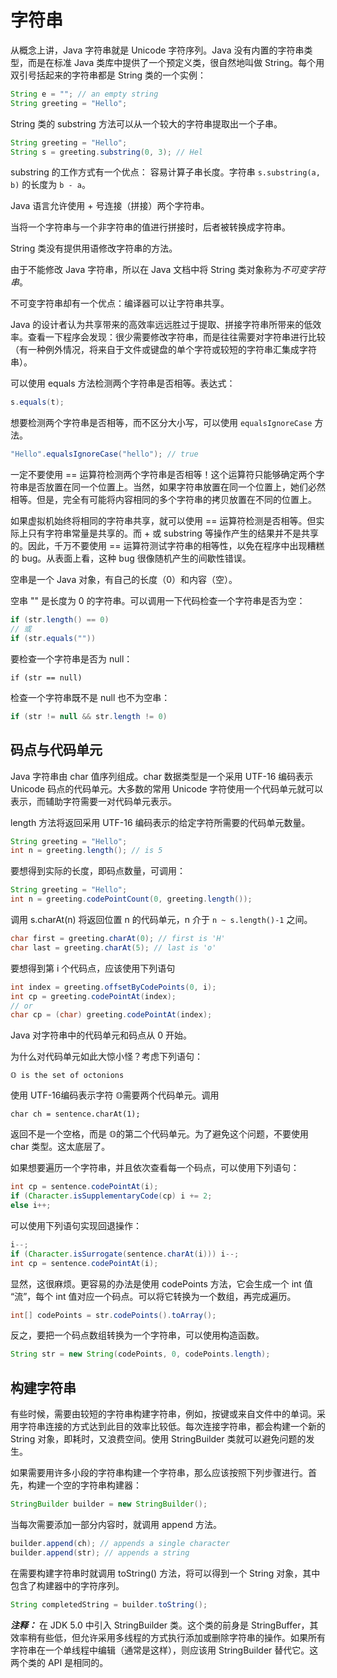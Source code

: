 # 字符串
从概念上讲，Java 字符串就是 Unicode 字符序列。Java 没有内置的字符串类型，而是在标准 Java 类库中提供了一个预定义类，很自然地叫做 String。每个用双引号括起来的字符串都是 String 类的一个实例：
```java
String e = ""; // an empty string
String greeting = "Hello";
```

String 类的 substring 方法可以从一个较大的字符串提取出一个子串。
```java
String greeting = "Hello";
String s = greeting.substring(0, 3); // Hel
```

substring 的工作方式有一个优点： 容易计算子串长度。字符串 `s.substring(a, b)` 的长度为 `b - a`。

Java 语言允许使用 + 号连接（拼接）两个字符串。

当将一个字符串与一个非字符串的值进行拼接时，后者被转换成字符串。

String 类没有提供用语修改字符串的方法。

由于不能修改 Java 字符串，所以在 Java 文档中将 String 类对象称为*不可变字符串*。

不可变字符串却有一个优点：编译器可以让字符串共享。

Java 的设计者认为共享带来的高效率远远胜过于提取、拼接字符串所带来的低效率。查看一下程序会发现：很少需要修改字符串，而是往往需要对字符串进行比较（有一种例外情况，将来自于文件或键盘的单个字符或较短的字符串汇集成字符串）。

可以使用 equals 方法检测两个字符串是否相等。表达式：
```java
s.equals(t);
```

想要检测两个字符串是否相等，而不区分大小写，可以使用 `equalsIgnoreCase` 方法。
```java
"Hello".equalsIgnoreCase("hello"); // true
```

一定不要使用 == 运算符检测两个字符串是否相等！这个运算符只能够确定两个字符串是否放置在同一个位置上。当然，如果字符串放置在同一个位置上，她们必然相等。但是，完全有可能将内容相同的多个字符串的拷贝放置在不同的位置上。

如果虚拟机始终将相同的字符串共享，就可以使用 == 运算符检测是否相等。但实际上只有字符串常量是共享的。而 + 或 substring 等操作产生的结果并不是共享的。因此，千万不要使用 == 运算符测试字符串的相等性，以免在程序中出现糟糕的 bug。从表面上看，这种 bug 很像随机产生的间歇性错误。


空串是一个 Java 对象，有自己的长度（0）和内容（空）。

空串 "" 是长度为 0 的字符串。可以调用一下代码检查一个字符串是否为空：
```java
if (str.length() == 0)
// 或
if (str.equals(""))
```

要检查一个字符串是否为 null：
```
if (str == null)
```

检查一个字符串既不是 null 也不为空串：
```java
if (str != null && str.length != 0)
```

## 码点与代码单元

Java 字符串由 char 值序列组成。char 数据类型是一个采用 UTF-16 编码表示 Unicode 码点的代码单元。大多数的常用 Unicode 字符使用一个代码单元就可以表示，而辅助字符需要一对代码单元表示。

length 方法将返回采用 UTF-16 编码表示的给定字符所需要的代码单元数量。
```java
String greeting = "Hello";
int n = greeting.length(); // is 5
```

要想得到实际的长度，即码点数量，可调用：
```java
String greeting = "Hello";
int n = greeting.codePointCount(0, greeting.length());
```

调用 s.charAt(n) 将返回位置 n 的代码单元，n 介于 `n ~ s.length()-1` 之间。
```java
char first = greeting.charAt(0); // first is 'H'
char last = greeting.charAt(5); // last is 'o'
```

要想得到第 i 个代码点，应该使用下列语句
```java
int index = greeting.offsetByCodePoints(0, i);
int cp = greeting.codePointAt(index);
// or
char cp = (char) greeting.codePointAt(index);
```

Java 对字符串中的代码单元和码点从 0 开始。

为什么对代码单元如此大惊小怪？考虑下列语句：
```
𝕆 is the set of octonions
```
使用 UTF-16编码表示字符 𝕆需要两个代码单元。调用
```
char ch = sentence.charAt(1);
```
返回不是一个空格，而是 𝕆的第二个代码单元。为了避免这个问题，不要使用 char 类型。这太底层了。

如果想要遍历一个字符串，并且依次查看每一个码点，可以使用下列语句：
```java
int cp = sentence.codePointAt(i);
if (Character.isSupplementaryCode(cp) i += 2;
else i++;
```

可以使用下列语句实现回退操作：
```java
i--;
if (Character.isSurrogate(sentence.charAt(i))) i--;
int cp = sentence.codePointAt(i);
```

显然，这很麻烦。更容易的办法是使用 codePoints 方法，它会生成一个 int 值 “流”，每个 int 值对应一个码点。可以将它转换为一个数组，再完成遍历。
```java
int[] codePoints = str.codePoints().toArray();
```
反之，要把一个码点数组转换为一个字符串，可以使用构造函数。
```java
String str = new String(codePoints, 0, codePoints.length);
```

## 构建字符串
有些时候，需要由较短的字符串构建字符串，例如，按键或来自文件中的单词。采用字符串连接的方式达到此目的效率比较低。每次连接字符串，都会构建一个新的 String 对象，即耗时，又浪费空间。使用 StringBuilder 类就可以避免问题的发生。

如果需要用许多小段的字符串构建一个字符串，那么应该按照下列步骤进行。首先，构建一个空的字符串构建器：
```java
StringBuilder builder = new StringBuilder();
```
当每次需要添加一部分内容时，就调用 append 方法。
```java
builder.append(ch); // appends a single character
builder.append(str); // appends a string
```

在需要构建字符串时就调用 toString() 方法，将可以得到一个 String 对象，其中包含了构建器中的字符序列。
```java
String completedString = builder.toString();
```

***注释：*** 在 JDK 5.0 中引入 StringBuilder 类。这个类的前身是 StringBuffer，其效率稍有些低，但允许采用多线程的方式执行添加或删除字符串的操作。如果所有字符串在一个单线程中编辑（通常是这样），则应该用 StringBuilder 替代它。这两个类的 API 是相同的。
